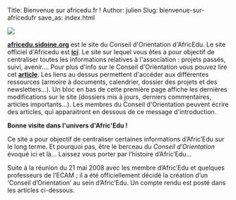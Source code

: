 Title: Bienvenue sur africedu.fr !
Author: julien
Slug: bienvenue-sur-africedufr
save_as: index.html

![]({filename}/images/img016.jpeg)

[**africedu.sidoine.org**](http://africedu.sidoine.org) est le site du Conseil
d'Orientation d'AfricEdu. Le site officiel d'Africedu est
[**ici**](http://africedu.ecam.fr). Le site sur lequel vous êtes a pour
objectif de centraliser toutes les informations relatives à
l'association : projets passés, suivi, avenir.... Pour plus d'info sur
le Conseil d'Orientation vous pouvez lire cet
[**article**]({filename}/conseil-orientation/conseil-dorientation.md). Les liens au dessus
permettent d'accéder aux différentes ressources (armoire à documents,
calendrier, dossier des projets et des newsletters...). Un bloc en bas
de cette première page affiche les dernières modifications sur le site
(dossiers mis à jours, derniers commentaires, articles importants...).
Les membres du Conseil d'Orientation peuvent écrire des articles, qui
apparaitront en dessous de ce message d'introduction.

**Bonne visite dans l'univers d'Afric'Edu !**

<!--break-->

Ce site a pour objectif de centraliser certaines informations
d’Afric’Edu sur le long terme. Et pourquoi pas, être le berceau du
*Conseil d’Orientation* évoqué ici et là… Laissez vous porter
par l’histoire d’Afric’Edu…

Suite à la réunion du 21 mai 2008 avec les membre d’Afric’Edu et
quelques professeurs de l’ECAM ; il a été officiellement décidé la
création d’un ‘Conseil d’Orientation’ au sein d’Afric’Edu. Un compte
rendu est posté dans les articles ci-dessous.
